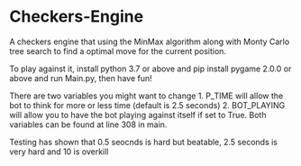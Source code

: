 # Checkers-Engine
A checkers engine that using the MinMax algorithm along with Monty Carlo tree search to find a optimal move for the current position.

To play against it, install python 3.7 or above and pip install pygame 2.0.0 or above and run Main.py, then have fun!

There are two variables you might want to change 1. P_TIME will allow the bot to think for more or less time (default is 2.5 seconds)
 2. BOT_PLAYING will allow you to have the bot playing against itself if set to True. Both variables can be found at line 308 in main.

Testing has shown that 0.5 seocnds is hard but beatable, 2.5 seconds is very hard and 10 is overkill

